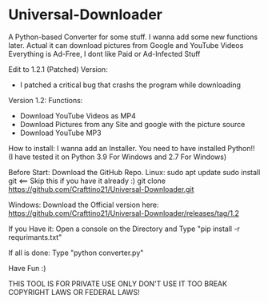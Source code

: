 # Universal-Downloader
A Python-based Converter for some stuff. I wanna add some new functions later. Actual it can download pictures from Google and YouTube Videos
Everything is Ad-Free, I dont like Paid or Ad-Infected Stuff


Edit to 1.2.1 (Patched) Version:
- I patched a critical bug that crashs the program while downloading

Version 1.2:
 Functions:
 - Download YouTube Videos as MP4
 - Download Pictures from any Site and google with the picture source
 - Download YouTube MP3

How to install:
 I wanna add an Installer.
 You need to have installed Python!! (I have tested it on Python 3.9 For Windows and 2.7 For Windows)
 
 Before Start:
 Download the GitHub Repo.
 Linux:
   sudo apt update
   sudo install git <== Skip this if you have it already :)
   git clone https://github.com/Crafttino21/Universal-Downloader.git
   
  Windows:
   Download the Official version here: https://github.com/Crafttino21/Universal-Downloader/releases/tag/1.2
     
If you Have it:
 Open a console on the Directory and Type "pip install -r requrimants.txt"
 
If all is done:
 Type "python converter.py"
 
 Have Fun :)
 
 
THIS TOOL IS FOR PRIVATE USE ONLY DON'T USE IT TOO BREAK COPYRIGHT LAWS OR FEDERAL LAWS!
